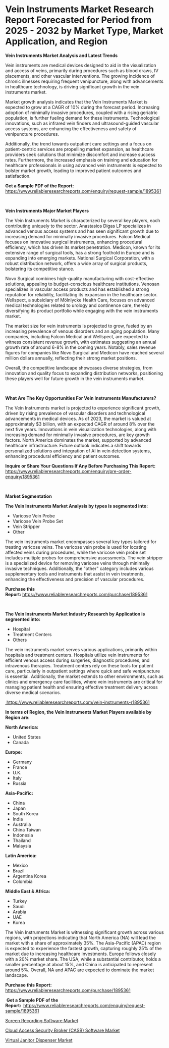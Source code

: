<p><h1>Vein Instruments Market Research Report Forecasted for Period from 2025 -  2032 by Market Type, Market Application, and Region</h1></p><p><strong>Vein Instruments Market Analysis and Latest Trends</strong></p>
<p><p>Vein instruments are medical devices designed to aid in the visualization and access of veins, primarily during procedures such as blood draws, IV placements, and other vascular interventions. The growing incidence of chronic illnesses requiring frequent venipuncture, along with advancements in healthcare technology, is driving significant growth in the vein instruments market.</p><p>Market growth analysis indicates that the Vein Instruments Market is expected to grow at a CAGR of 10% during the forecast period. Increasing adoption of minimally invasive procedures, coupled with a rising geriatric population, is further fueling demand for these instruments. Technological innovations, such as infrared vein finders and ultrasound-guided vascular access systems, are enhancing the effectiveness and safety of venipuncture procedures.</p><p>Additionally, the trend towards outpatient care settings and a focus on patient-centric services are propelling market expansion, as healthcare providers seek solutions that minimize discomfort and increase success rates. Furthermore, the increased emphasis on training and education for healthcare professionals in using advanced vein instruments is expected to bolster market growth, leading to improved patient outcomes and satisfaction.</p></p>
<p><strong>Get a Sample PDF of the Report:&nbsp;</strong> <a href="https://www.reliableresearchreports.com/enquiry/request-sample/1895361?utm_campaign=40&utm_medium=2&utm_source=Github&utm_content=ia&utm_term=14012025&utm_id=vein-instruments">https://www.reliableresearchreports.com/enquiry/request-sample/1895361</a></p>
<p>&nbsp;</p>
<p><strong>Vein Instruments Major Market Players</strong></p>
<p><p>The Vein Instruments Market is characterized by several key players, each contributing uniquely to the sector. Anastasios Digas LP specializes in advanced venous access systems and has seen significant growth due to increasing demand for minimally invasive procedures. Falcon Medical focuses on innovative surgical instruments, enhancing procedural efficiency, which has driven its market penetration. Medicon, known for its extensive range of surgical tools, has a strong foothold in Europe and is expanding into emerging markets. National Surgical Corporation, with a robust distribution network, offers a wide array of surgical products, bolstering its competitive stance.</p><p>Novo Surgical combines high-quality manufacturing with cost-effective solutions, appealing to budget-conscious healthcare institutions. Venosan specializes in vascular access products and has established a strong reputation for reliability, facilitating its expansion in the healthcare sector. Wellspect, a subsidiary of Mölnlycke Health Care, focuses on advanced medical technologies related to urology and continence care, thereby diversifying its product portfolio while engaging with the vein instruments market.</p><p>The market size for vein instruments is projected to grow, fueled by an increasing prevalence of venous disorders and an aging population. Many companies, including Falcon Medical and Wellspect, are expected to witness consistent revenue growth, with estimates suggesting an annual growth rate of around 6-8% in the coming years. Notably, sales revenue figures for companies like Novo Surgical and Medicon have reached several million dollars annually, reflecting their strong market positions.</p><p>Overall, the competitive landscape showcases diverse strategies, from innovation and quality focus to expanding distribution networks, positioning these players well for future growth in the vein instruments market.</p></p>
<p>&nbsp;</p>
<p><strong>What Are The Key Opportunities For Vein Instruments Manufacturers?</strong></p>
<p><p>The Vein Instruments market is projected to experience significant growth, driven by rising prevalence of vascular disorders and technological advancements in medical devices. As of 2023, the market is valued at approximately $3 billion, with an expected CAGR of around 8% over the next five years. Innovations in vein visualization technologies, along with increasing demand for minimally invasive procedures, are key growth factors. North America dominates the market, supported by advanced healthcare infrastructure. Future outlook indicates a shift towards personalized solutions and integration of AI in vein detection systems, enhancing procedural efficiency and patient outcomes.</p></p>
<p><strong>Inquire or Share Your Questions If Any Before Purchasing This Report:</strong> <a href="https://www.reliableresearchreports.com/enquiry/pre-order-enquiry/1895361?utm_campaign=40&utm_medium=2&utm_source=Github&utm_content=ia&utm_term=14012025&utm_id=vein-instruments">https://www.reliableresearchreports.com/enquiry/pre-order-enquiry/1895361</a></p>
<p>&nbsp;</p>
<p><strong>Market Segmentation</strong></p>
<p><strong>The Vein Instruments Market Analysis by types is segmented into:</strong></p>
<p><ul><li>Varicose Vein Probe</li><li>Varicose Vein Probe Set</li><li>Vein Stripper</li><li>Other</li></ul></p>
<p><p>The vein instruments market encompasses several key types tailored for treating varicose veins. The varicose vein probe is used for locating affected veins during procedures, while the varicose vein probe set includes multiple probes for comprehensive assessments. The vein stripper is a specialized device for removing varicose veins through minimally invasive techniques. Additionally, the "other" category includes various supplementary tools and instruments that assist in vein treatments, enhancing the effectiveness and precision of vascular procedures.</p></p>
<p><strong>Purchase this Report:&nbsp;</strong><a href="https://www.reliableresearchreports.com/purchase/1895361?utm_campaign=40&utm_medium=2&utm_source=Github&utm_content=ia&utm_term=14012025&utm_id=vein-instruments">https://www.reliableresearchreports.com/purchase/1895361</a></p>
<p>&nbsp;</p>
<p><strong>The Vein Instruments Market Industry Research by Application is segmented into:</strong></p>
<p><ul><li>Hospital</li><li>Treatment Centers</li><li>Others</li></ul></p>
<p><p>The vein instruments market serves various applications, primarily within hospitals and treatment centers. Hospitals utilize vein instruments for efficient venous access during surgeries, diagnostic procedures, and intravenous therapies. Treatment centers rely on these tools for patient care, particularly in outpatient settings where quick and safe venipuncture is essential. Additionally, the market extends to other environments, such as clinics and emergency care facilities, where vein instruments are critical for managing patient health and ensuring effective treatment delivery across diverse medical scenarios.</p></p>
<p><a href="https://www.reliableresearchreports.com/vein-instruments-r1895361?utm_campaign=40&utm_medium=2&utm_source=Github&utm_content=ia&utm_term=14012025&utm_id=vein-instruments">&nbsp;https://www.reliableresearchreports.com/vein-instruments-r1895361</a></p>
<p><strong>In terms of Region, the Vein Instruments Market Players available by Region are:</strong></p>
<p>
    <p> <strong> North America: </strong>
        <ul>
            <li>United States</li>
            <li>Canada</li>
        </ul>
        </p> 
    <p> <strong> Europe: </strong>
        <ul>
            <li>Germany</li>
            <li>France</li>
            <li>U.K.</li>
            <li>Italy</li>
            <li>Russia</li>
        </ul>
        </p> 
    <p> <strong> Asia-Pacific: </strong>
        <ul>
            <li>China</li>
            <li>Japan</li>
            <li>South Korea</li>
            <li>India</li>
            <li>Australia</li>
            <li>China Taiwan</li>
            <li>Indonesia</li>
            <li>Thailand</li>
            <li>Malaysia</li>
        </ul>
        </p> 
    <p> <strong> Latin America: </strong>
        <ul>
            <li>Mexico</li>
            <li>Brazil</li>
            <li>Argentina Korea</li>
            <li>Colombia</li>
        </ul>
        </p> 
    <p> <strong> Middle East & Africa: </strong>
        <ul>
            <li>Turkey</li>
            <li>Saudi</li>
            <li>Arabia</li>
            <li>UAE</li>
            <li>Korea</li>
        </ul>
    </p>
    </p>
<p><p>The Vein Instruments Market is witnessing significant growth across various regions, with projections indicating that North America (NA) will lead the market with a share of approximately 35%. The Asia-Pacific (APAC) region is expected to experience the fastest growth, capturing roughly 25% of the market due to increasing healthcare investments. Europe follows closely with a 20% market share. The USA, while a substantial contributor, holds a smaller percentage at about 15%, and China is anticipated to represent around 5%. Overall, NA and APAC are expected to dominate the market landscape.</p></p>
<p><strong>Purchase this Report: </strong><a href="https://www.reliableresearchreports.com/purchase/1895361?utm_campaign=40&utm_medium=2&utm_source=Github&utm_content=ia&utm_term=14012025&utm_id=vein-instruments">https://www.reliableresearchreports.com/purchase/1895361</a></p>
<p>&nbsp;<strong>Get a Sample PDF of the Report:&nbsp;&nbsp;</strong><a href="https://www.reliableresearchreports.com/enquiry/request-sample/1895361?utm_campaign=40&utm_medium=2&utm_source=Github&utm_content=ia&utm_term=14012025&utm_id=vein-instruments">https://www.reliableresearchreports.com/enquiry/request-sample/1895361</a></p>
<p><strong></strong></p>
<p><p><a href="https://github.com/klaassenmackenzie6/Market-Research-Report-List-1/blob/main/screen-recording-software-market.md?utm_campaign=40&utm_medium=2&utm_source=Github&utm_content=ia&utm_term=14012025&utm_id=vein-instruments">Screen Recording Software Market</a></p><p><a href="https://github.com/tanekacalderon743/Market-Research-Report-List-1/blob/main/cloud-access-security-broker-casb-software-market.md?utm_campaign=40&utm_medium=2&utm_source=Github&utm_content=ia&utm_term=14012025&utm_id=vein-instruments">Cloud Access Security Broker (CASB) Software Market</a></p><p><a href="https://github.com/lvaill871987/Market-Research-Report-List-1/blob/main/virtual-janitor-dispenser-market.md?utm_campaign=40&utm_medium=2&utm_source=Github&utm_content=ia&utm_term=14012025&utm_id=vein-instruments">Virtual Janitor Dispenser Market</a></p></p>